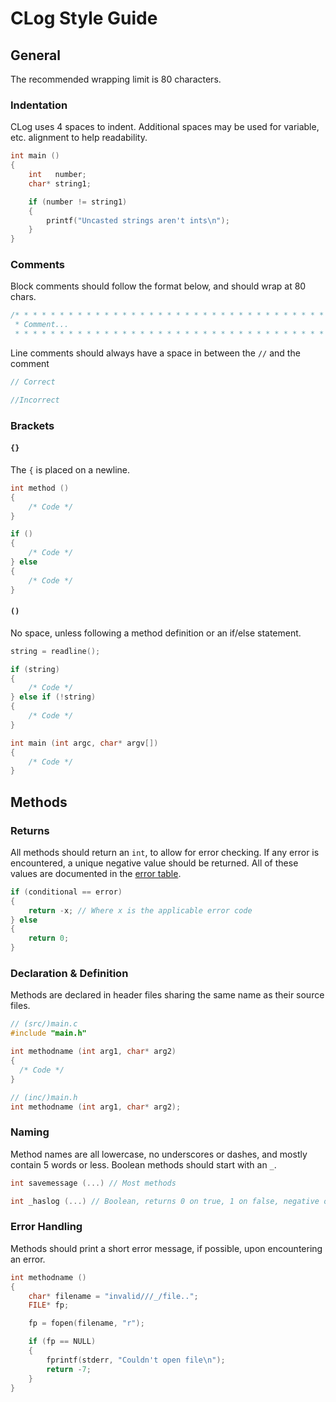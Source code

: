 <!--
License and Contact Info

CLog, a logging tool written in C
Copyright (C) 2017 James Vaughan

This program is free software: you can redistribute it and/or modify
it under the terms of the GNU General Public License as published by
the Free Software Foundation, either version 3 of the License, or
any later version.

This program is distributed in the hope that it will be useful,
but WITHOUT ANY WARRANTY; without even the implied warranty of
MERCHANTABILITY or FITNESS FOR A PARTICULAR PURPOSE.  See the
GNU General Public License for more details.

You should have received a copy of the GNU General Public License
along with this program.  If not, see <http://www.gnu.org/licenses/>.

You can contact me at dev.jamesvaughan@gmail.com with any questions
-->

# CLog Style Guide

## General

The recommended wrapping limit is 80 characters.

### Indentation

CLog uses 4 spaces to indent. Additional spaces may be used for variable, etc.
alignment to help readability.

```c
int main ()
{
    int   number;
    char* string1;

    if (number != string1)
    {
        printf("Uncasted strings aren't ints\n");
    }
}
```

### Comments

Block comments should follow the format below, and should wrap at 80 chars.

```c
/* * * * * * * * * * * * * * * * * * * * * * * * * * * * * * * * * * * * * * * *
 * Comment...                                                                  *
 * * * * * * * * * * * * * * * * * * * * * * * * * * * * * * * * * * * * * * * */
```

Line comments should always have a space in between the `//` and the comment

```c
// Correct

//Incorrect
```

### Brackets

#### **`{}`**

The `{` is placed on a newline.

```c
int method ()
{
    /* Code */
}

if ()
{
    /* Code */
} else
{
    /* Code */
}
```

#### **`()`**

No space, unless following a method definition or an if/else statement.

```c
string = readline();

if (string)
{
    /* Code */
} else if (!string)
{
    /* Code */
}

int main (int argc, char* argv[])
{
    /* Code */
}
```

## Methods

### Returns

All methods should return an `int`, to allow for error checking. If any error is
encountered, a unique negative value should be returned. All of these values are
documented in the [error table](errtable.md).

```c
if (conditional == error)
{
    return -x; // Where x is the applicable error code
} else
{
    return 0;
}
```

### Declaration & Definition

Methods are declared in header files sharing the same name as their source
files.

```c
// (src/)main.c
#include "main.h"

int methodname (int arg1, char* arg2)
{
  /* Code */
}

// (inc/)main.h
int methodname (int arg1, char* arg2);
```

### Naming

Method names are all lowercase, no underscores or dashes, and mostly contain 5
words or less. Boolean methods should start with an `_`.

```c
int savemessage (...) // Most methods

int _haslog (...) // Boolean, returns 0 on true, 1 on false, negative on error
```

### Error Handling

Methods should print a short error message, if possible, upon encountering an
error.

```c
int methodname ()
{
    char* filename = "invalid///_/file..";
    FILE* fp;

    fp = fopen(filename, "r");

    if (fp == NULL)
    {
        fprintf(stderr, "Couldn't open file\n");
        return -7;
    }
}
```

